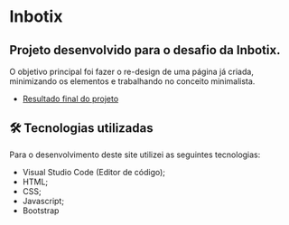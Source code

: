 # Inbotix

## Projeto desenvolvido para o desafio da Inbotix. 
O objetivo principal foi fazer o re-design de uma página já criada, minimizando os elementos e trabalhando no conceito minimalista.
- [Resultado final do projeto](https://www.inbotix.com.br)

## 🛠️  Tecnologias utilizadas

Para o desenvolvimento deste site utilizei as seguintes tecnologias:
-   Visual Studio Code (Editor de código);
-   HTML;
-   CSS; 
-   Javascript;
-   Bootstrap

 
